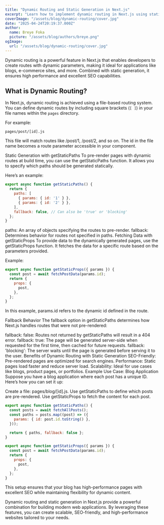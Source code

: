 ```yaml
---
title: "Dynamic Routing and Static Generation in Next.js"
excerpt: "Learn how to implement dynamic routing in Next.js using static generation for improved performance and SEO."
coverImage: "/assets/blog/dynamic-routing/cover.jpg"
date: "2025-04-24T20:19:37.000Z"
author:
  name: Breye Foka
  picture: "/assets/blog/authors/breye.png"
ogImage:
  url: "/assets/blog/dynamic-routing/cover.jpg"
---
```


Dynamic routing is a powerful feature in Next.js that enables developers to create routes with dynamic parameters, making it ideal for applications like blogs, e-commerce sites, and more. Combined with static generation, it ensures high performance and excellent SEO capabilities.

## What is Dynamic Routing?

In Next.js, dynamic routing is achieved using a file-based routing system. You can define dynamic routes by including square brackets (`[ ]`) in your file names within the `pages` directory.

For example:
```plaintext
pages/post/[id].js
```
This file will match routes like /post/1, /post/2, and so on. The id in the file name becomes a route parameter accessible in your component.

Static Generation with getStaticPaths
To pre-render pages with dynamic routes at build time, you can use the getStaticPaths function. It allows you to specify which paths should be generated statically.

Here’s an example:

```JavaScript
export async function getStaticPaths() {
  return {
    paths: [
      { params: { id: '1' } },
      { params: { id: '2' } },
    ],
    fallback: false, // Can also be 'true' or 'blocking'
  };
}
```
paths: An array of objects specifying the routes to pre-render.
fallback: Determines behavior for routes not specified in paths.
Fetching Data with getStaticProps
To provide data to the dynamically generated pages, use the getStaticProps function. It fetches the data for a specific route based on the parameters provided.

Example:

```JavaScript
export async function getStaticProps({ params }) {
  const post = await fetchPostData(params.id);
  return {
    props: {
      post,
    },
  };
}
```
In this example, params.id refers to the dynamic id defined in the route.

Fallback Behavior
The fallback option in getStaticPaths determines how Next.js handles routes that were not pre-rendered:

fallback: false: Routes not returned by getStaticPaths will result in a 404 error.
fallback: true: The page will be generated server-side when requested for the first time, then cached for future requests.
fallback: 'blocking': The server waits until the page is generated before serving it to the user.
Benefits of Dynamic Routing with Static Generation
SEO-Friendly: Pre-rendered pages are optimized for search engines.
Performance: Static pages load faster and reduce server load.
Scalability: Ideal for use cases like blogs, product pages, or portfolios.
Example Use Case: Blog Application
Suppose you have a blog application where each post has a unique ID. Here’s how you can set it up:

Create a file: pages/blog/[id].js.
Use getStaticPaths to define which posts are pre-rendered.
Use getStaticProps to fetch the content for each post.
```JavaScript
export async function getStaticPaths() {
  const posts = await fetchAllPosts();
  const paths = posts.map((post) => ({
    params: { id: post.id.toString() },
  }));

  return { paths, fallback: false };
}

export async function getStaticProps({ params }) {
  const post = await fetchPostData(params.id);
  return {
    props: {
      post,
    },
  };
}
```
This setup ensures that your blog has high-performance pages with excellent SEO while maintaining flexibility for dynamic content.

Dynamic routing and static generation in Next.js provide a powerful combination for building modern web applications. By leveraging these features, you can create scalable, SEO-friendly, and high-performance websites tailored to your needs.
